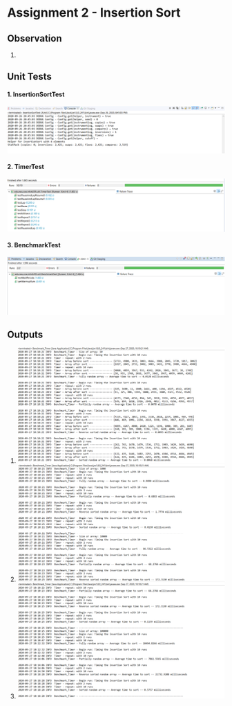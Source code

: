 # Assignment 2 - Insertion Sort

## Observation
1. 

## Unit Tests
#### 1. InsertionSortTest
![Insertion sort](images/insertionSortTest.png)
#### 2. TimerTest
![Timer Test](images/timerTest.png)
#### 3. BenchmarkTest
![Benchmark Test](images/benchmarkTest.png)

## Outputs
1. ![](images/output1.png)
2. ![](images/output2.png)
3. ![](images/output3.png)
